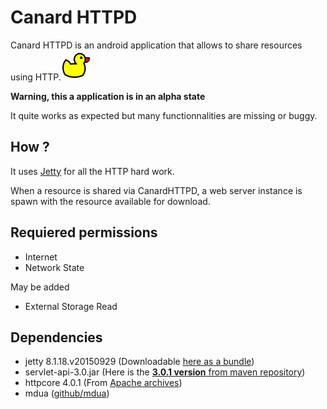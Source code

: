 # Canard HTTPD

Canard HTTPD is an android application that allows to share resources using HTTP.![CanardHTTPD Icon](https://raw.githubusercontent.com/martin-der/CanardHTTPD/master/src/main/res/mipmap-mdpi/canard_httpd_main.png "CanardHTTPD Icon")


**Warning, this a application is in an alpha state**

It quite works as expected but many functionnalities are missing or buggy.

## How ?
It uses [Jetty](http://www.eclipse.org/jetty/) for all the HTTP hard work.

When a resource is shared via CanardHTTPD, a web server instance is spawn with the resource available for download.

## Requiered permissions

* Internet
* Network State

May be added
* External Storage Read

## Dependencies

* jetty 8.1.18.v20150929 (Downloadable [here as a bundle](http://download.eclipse.org/jetty/updates/jetty-bundles-8.x/8.1.18.v20150929/))
* servlet-api-3.0.jar (Here is the [**3.0.1 version** from maven repository](http://mvnrepository.com/artifact/javax.servlet/javax.servlet-api/3.0.1))
* httpcore 4.0.1 (From [Apache archives](http://archive.apache.org/dist/httpcomponents/httpclient/))
* mdua ([github/mdua](https://github.com/martin-der/mdua))
